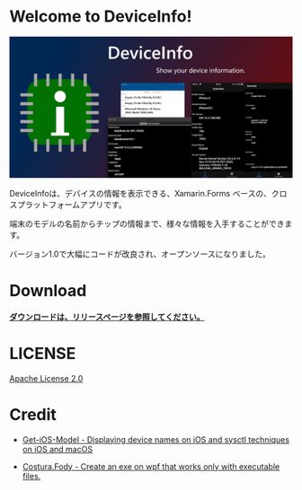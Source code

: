 # Welcome to DeviceInfo!

![DeviceInfo](./Resources/DeviceInfoHeader.jpg)

DeviceInfoは、デバイスの情報を表示できる、Xamarin.Forms ベースの、クロスプラットフォームアプリです。

端末のモデルの名前からチップの情報まで、様々な情報を入手することができます。

バージョン1.0で大幅にコードが改良され、オープンソースになりました。

# Download

**[ダウンロードは、リリースページを参照してください。](https://github.com/CoreNion/DeviceInfo/releases)**

# LICENSE

[Apache License 2.0](./LICENSE)

# Credit

- [Get-iOS-Model - Displaying device names on iOS and sysctl techniques on iOS and macOS](https://github.com/dannycabrera/Get-iOS-Model)

- [Costura.Fody - Create an exe on wpf that works only with executable files.](https://github.com/Fody/Costura)